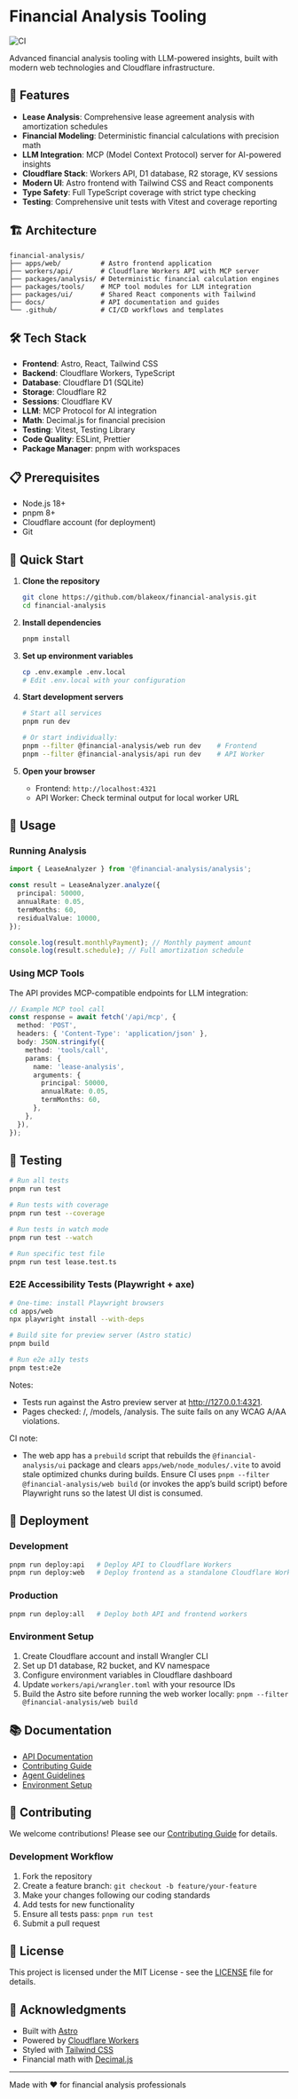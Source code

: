 # Financial Analysis Tooling

![CI](https://github.com/blakeox/financial-analysis/actions/workflows/ci.yml/badge.svg)

Advanced financial analysis tooling with LLM-powered insights, built with modern web technologies and Cloudflare infrastructure.

## 🚀 Features

- **Lease Analysis**: Comprehensive lease agreement analysis with amortization schedules
- **Financial Modeling**: Deterministic financial calculations with precision math
- **LLM Integration**: MCP (Model Context Protocol) server for AI-powered insights
- **Cloudflare Stack**: Workers API, D1 database, R2 storage, KV sessions
- **Modern UI**: Astro frontend with Tailwind CSS and React components
- **Type Safety**: Full TypeScript coverage with strict type checking
- **Testing**: Comprehensive unit tests with Vitest and coverage reporting

## 🏗️ Architecture

```text
financial-analysis/
├── apps/web/          # Astro frontend application
├── workers/api/       # Cloudflare Workers API with MCP server
├── packages/analysis/ # Deterministic financial calculation engines
├── packages/tools/    # MCP tool modules for LLM integration
├── packages/ui/       # Shared React components with Tailwind
├── docs/              # API documentation and guides
└── .github/           # CI/CD workflows and templates
```

## 🛠️ Tech Stack

- **Frontend**: Astro, React, Tailwind CSS
- **Backend**: Cloudflare Workers, TypeScript
- **Database**: Cloudflare D1 (SQLite)
- **Storage**: Cloudflare R2
- **Sessions**: Cloudflare KV
- **LLM**: MCP Protocol for AI integration
- **Math**: Decimal.js for financial precision
- **Testing**: Vitest, Testing Library
- **Code Quality**: ESLint, Prettier
- **Package Manager**: pnpm with workspaces

## 📋 Prerequisites

- Node.js 18+
- pnpm 8+
- Cloudflare account (for deployment)
- Git

## 🚀 Quick Start

1. **Clone the repository**

   ```bash
   git clone https://github.com/blakeox/financial-analysis.git
   cd financial-analysis
   ```

2. **Install dependencies**

   ```bash
   pnpm install
   ```

3. **Set up environment variables**

   ```bash
   cp .env.example .env.local
   # Edit .env.local with your configuration
   ```

4. **Start development servers**

   ```bash
   # Start all services
   pnpm run dev

   # Or start individually:
   pnpm --filter @financial-analysis/web run dev    # Frontend
   pnpm --filter @financial-analysis/api run dev    # API Worker
   ```

5. **Open your browser**
   - Frontend: `http://localhost:4321`
   - API Worker: Check terminal output for local worker URL

## 📖 Usage

### Running Analysis

```typescript
import { LeaseAnalyzer } from '@financial-analysis/analysis';

const result = LeaseAnalyzer.analyze({
  principal: 50000,
  annualRate: 0.05,
  termMonths: 60,
  residualValue: 10000,
});

console.log(result.monthlyPayment); // Monthly payment amount
console.log(result.schedule); // Full amortization schedule
```

### Using MCP Tools

The API provides MCP-compatible endpoints for LLM integration:

```typescript
// Example MCP tool call
const response = await fetch('/api/mcp', {
  method: 'POST',
  headers: { 'Content-Type': 'application/json' },
  body: JSON.stringify({
    method: 'tools/call',
    params: {
      name: 'lease-analysis',
      arguments: {
        principal: 50000,
        annualRate: 0.05,
        termMonths: 60,
      },
    },
  }),
});
```

## 🧪 Testing

```bash
# Run all tests
pnpm run test

# Run tests with coverage
pnpm run test --coverage

# Run tests in watch mode
pnpm run test --watch

# Run specific test file
pnpm run test lease.test.ts
```

### E2E Accessibility Tests (Playwright + axe)

```bash
# One-time: install Playwright browsers
cd apps/web
npx playwright install --with-deps

# Build site for preview server (Astro static)
pnpm build

# Run e2e a11y tests
pnpm test:e2e
```

Notes:

- Tests run against the Astro preview server at http://127.0.0.1:4321.
- Pages checked: /, /models, /analysis. The suite fails on any WCAG A/AA violations.

CI note:

- The web app has a `prebuild` script that rebuilds the `@financial-analysis/ui` package and clears `apps/web/node_modules/.vite` to avoid stale optimized chunks during builds. Ensure CI uses `pnpm --filter @financial-analysis/web build` (or invokes the app’s build script) before Playwright runs so the latest UI dist is consumed.

## 🚢 Deployment

### Development

```bash
pnpm run deploy:api   # Deploy API to Cloudflare Workers
pnpm run deploy:web   # Deploy frontend as a standalone Cloudflare Worker (serving Astro build)
```

### Production

```bash
pnpm run deploy:all   # Deploy both API and frontend workers
```

### Environment Setup

1. Create Cloudflare account and install Wrangler CLI
2. Set up D1 database, R2 bucket, and KV namespace
3. Configure environment variables in Cloudflare dashboard
4. Update `workers/api/wrangler.toml` with your resource IDs
5. Build the Astro site before running the web worker locally: `pnpm --filter @financial-analysis/web build`

## 📚 Documentation

- [API Documentation](./docs/API.md)
- [Contributing Guide](./CONTRIBUTING.md)
- [Agent Guidelines](./AGENT.md)
- [Environment Setup](./.env.example)

## 🤝 Contributing

We welcome contributions! Please see our [Contributing Guide](./CONTRIBUTING.md) for details.

### Development Workflow

1. Fork the repository
2. Create a feature branch: `git checkout -b feature/your-feature`
3. Make your changes following our coding standards
4. Add tests for new functionality
5. Ensure all tests pass: `pnpm run test`
6. Submit a pull request

## 📄 License

This project is licensed under the MIT License - see the [LICENSE](LICENSE) file for details.

## 🙏 Acknowledgments

- Built with [Astro](https://astro.build/)
- Powered by [Cloudflare Workers](https://workers.cloudflare.com/)
- Styled with [Tailwind CSS](https://tailwindcss.com/)
- Financial math with [Decimal.js](https://github.com/MikeMcl/decimal.js/)

---

Made with ❤️ for financial analysis professionals
